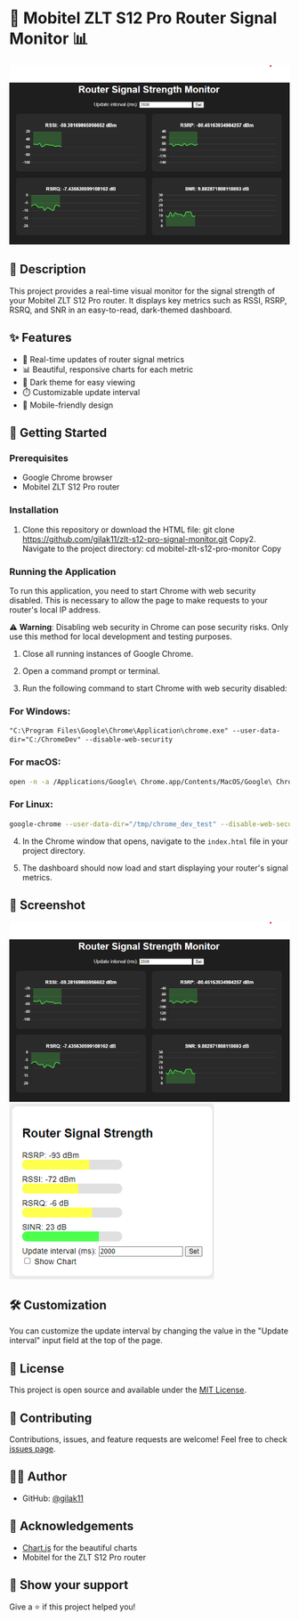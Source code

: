 # 📡 Mobitel ZLT S12 Pro Router Signal Monitor 📊

![Router Signal Monitor](screenshot.png)

## 📝 Description

This project provides a real-time visual monitor for the signal strength of your Mobitel ZLT S12 Pro router. It displays key metrics such as RSSI, RSRP, RSRQ, and SNR in an easy-to-read, dark-themed dashboard.

## ✨ Features

- 🔄 Real-time updates of router signal metrics
- 📊 Beautiful, responsive charts for each metric
- 🌙 Dark theme for easy viewing
- ⏱️ Customizable update interval
- 📱 Mobile-friendly design

## 🚀 Getting Started

### Prerequisites

- Google Chrome browser
- Mobitel ZLT S12 Pro router

### Installation

1. Clone this repository or download the HTML file:
git clone https://github.com/gilak11/zlt-s12-pro-signal-monitor.git
Copy2. Navigate to the project directory:
cd mobitel-zlt-s12-pro-monitor
Copy
### Running the Application

To run this application, you need to start Chrome with web security disabled. This is necessary to allow the page to make requests to your router's local IP address.

⚠️ **Warning**: Disabling web security in Chrome can pose security risks. Only use this method for local development and testing purposes.

1. Close all running instances of Google Chrome.

2. Open a command prompt or terminal.

3. Run the following command to start Chrome with web security disabled:



### For Windows:

```batch
"C:\Program Files\Google\Chrome\Application\chrome.exe" --user-data-dir="C:/ChromeDev" --disable-web-security
```

### For macOS:

```bash
open -n -a /Applications/Google\ Chrome.app/Contents/MacOS/Google\ Chrome --args --user-data-dir="/tmp/chrome_dev_test" --disable-web-security
```

### For Linux:

```bash
google-chrome --user-data-dir="/tmp/chrome_dev_test" --disable-web-security
```
4. In the Chrome window that opens, navigate to the `index.html` file in your project directory.

5. The dashboard should now load and start displaying your router's signal metrics.

## 📸 Screenshot

![Router Signal Monitor Screenshot](screenshot.png)
![Router Signal Monitor Screenshot](screenshot1.png)

## 🛠️ Customization

You can customize the update interval by changing the value in the "Update interval" input field at the top of the page.

## 📄 License

This project is open source and available under the [MIT License](LICENSE).

## 🤝 Contributing

Contributions, issues, and feature requests are welcome! Feel free to check [issues page](https://github.com/gilak11/mobitel-zlt-s12-pro-monitor/issues).

## 👨‍💻 Author



- GitHub: [@gilak11](https://github.com/gilak11)


## 🙏 Acknowledgements

- [Chart.js](https://www.chartjs.org/) for the beautiful charts
- Mobitel for the ZLT S12 Pro router

## 🌟 Show your support

Give a ⭐️ if this project helped you!

